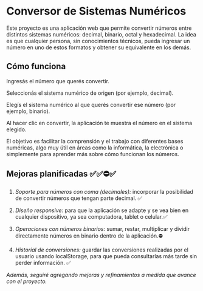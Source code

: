 # Conversor de Sistemas Numéricos
Este proyecto es una aplicación web que permite convertir números entre distintos sistemas numéricos: decimal, binario, octal y hexadecimal. La idea es que cualquier persona, sin conocimientos técnicos, pueda ingresar un número en uno de estos formatos y obtener su equivalente en los demás.

## Cómo funciona
Ingresás el número que querés convertir.

Seleccionás el sistema numérico de origen (por ejemplo, decimal).

Elegís el sistema numérico al que querés convertir ese número (por ejemplo, binario).

Al hacer clic en convertir, la aplicación te muestra el número en el sistema elegido.

El objetivo es facilitar la comprensión y el trabajo con diferentes bases numéricas, algo muy útil en áreas como la informática, la electrónica o simplemente para aprender más sobre cómo funcionan los números.

## Mejoras planificadas ✅✅⛔✅
1. _Soporte para números con coma (decimales):_ incorporar la posibilidad de convertir números que tengan parte decimal. ✅

2. _Diseño responsive:_ para que la aplicación se adapte y se vea bien en cualquier dispositivo, ya sea computadora, tablet o celular.✅

3. _Operaciones con números binarios:_ sumar, restar, multiplicar y dividir directamente números en binario dentro de la aplicación.⛔

4. _Historial de conversiones:_ guardar las conversiones realizadas por el usuario usando localStorage, para que pueda consultarlas más tarde sin perder información. ✅

*Además, seguiré agregando mejoras y refinamientos a medida que avance con el proyecto.*
